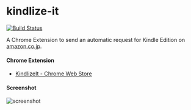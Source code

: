 kindlize-it
===

[![Build Status](https://travis-ci.org/ymkjp/kindlize-it.svg?branch=master)](https://travis-ci.org/ymkjp/kindlize-it)

A Chrome Extension to send an automatic request for Kindle Edition on [amazon.co.jp](https://amazon.co.jp/).


#### Chrome Extension

* [KindlizeIt \- Chrome Web Store](https://chrome.google.com/webstore/detail/kindlizeit/lmeeghblnndbojbcdahjgoakgclnpfcl)

#### Screenshot

![screenshot](https://i.gyazo.com/86ea33db83c24666043a55ffcb77e62d.png)
